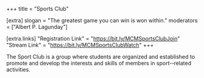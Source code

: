 +++
title = "Sports Club"

[extra]
slogan = "The greatest game you can win is won within."
moderators = ["Albert P. Lagunday"]

[extra.links]
"Registration Link" = "https://bit.ly/MCMSportsClubJoin"
"Stream Link" = "https://bit.ly/MCMSportsClubWatch"
+++

The Sport Club is a group where students are  organized and established to promote and develop the interests and skills of members in sport-‐related activities.